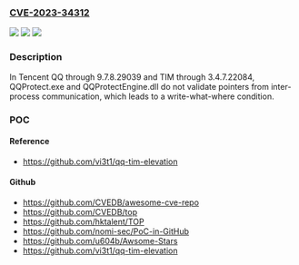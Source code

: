 ### [CVE-2023-34312](https://cve.mitre.org/cgi-bin/cvename.cgi?name=CVE-2023-34312)
![](https://img.shields.io/static/v1?label=Product&message=n%2Fa&color=blue)
![](https://img.shields.io/static/v1?label=Version&message=n%2Fa&color=blue)
![](https://img.shields.io/static/v1?label=Vulnerability&message=n%2Fa&color=brighgreen)

### Description

In Tencent QQ through 9.7.8.29039 and TIM through 3.4.7.22084, QQProtect.exe and QQProtectEngine.dll do not validate pointers from inter-process communication, which leads to a write-what-where condition.

### POC

#### Reference
- https://github.com/vi3t1/qq-tim-elevation

#### Github
- https://github.com/CVEDB/awesome-cve-repo
- https://github.com/CVEDB/top
- https://github.com/hktalent/TOP
- https://github.com/nomi-sec/PoC-in-GitHub
- https://github.com/u604b/Awsome-Stars
- https://github.com/vi3t1/qq-tim-elevation

